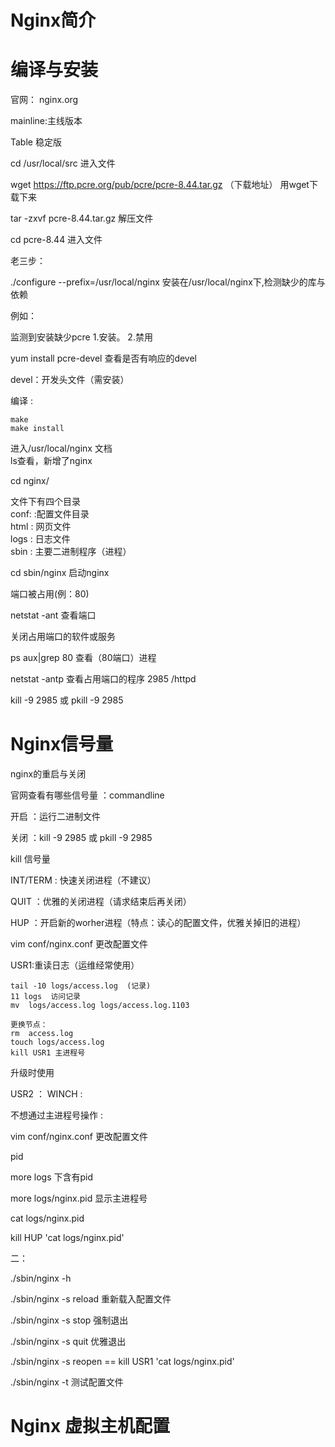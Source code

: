 # Nginx简介 

 

# 编译与安装 

官网： nginx.org 

mainline:主线版本 

Table 稳定版 

 

cd  /usr/local/src    进入文件 

wget https://ftp.pcre.org/pub/pcre/pcre-8.44.tar.gz （下载地址）  用wget下载下来 

tar -zxvf pcre-8.44.tar.gz      解压文件 

cd pcre-8.44                                进入文件 

 

老三步： 

./configure --prefix=/usr/local/nginx       安装在/usr/local/nginx下,检测缺少的库与依赖 

例如： 

监测到安装缺少pcre 1.安装。   2.禁用 

yum install pcre-devel 查看是否有响应的devel 

devel：开发头文件（需安装） 

 

编译 :

    make 
    make install 

进入/usr/local/nginx 文档  
ls查看，新增了nginx 


cd nginx/ 


文件下有四个目录  
conf: :配置文件目录  
html : 网页文件  
logs  :  日志文件  
sbin  : 主要二进制程序（进程） 

cd sbin/nginx 启动nginx 

 

 

端口被占用(例：80) 

netstat -ant  查看端口 

关闭占用端口的软件或服务 

ps aux|grep 80   查看（80端口）进程 

netstat -antp  查看占用端口的程序 2985 /httpd 

kill -9 2985  或  pkill -9 2985 

 

# Nginx信号量 

nginx的重启与关闭 

官网查看有哪些信号量 ：commandline 

 

开启 ：运行二进制文件 

关闭 ：kill -9 2985  或  pkill -9 2985 

kill 信号量 

INT/TERM : 快速关闭进程（不建议） 

QUIT        ：优雅的关闭进程（请求结束后再关闭） 

HUP         ：开启新的worher进程（特点：读心的配置文件，优雅关掉旧的进程） 

vim conf/nginx.conf  更改配置文件 

USR1:重读日志（运维经常使用） 

    tail -10 logs/access.log  (记录) 
    11 logs  访问记录 
    mv  logs/access.log logs/access.log.1103 

    更换节点：  
    rm  access.log 
    touch logs/access.log 
    kill USR1 主进程号 

升级时使用 

USR2        ： 
WINCH      : 

 

不想通过主进程号操作 :

vim conf/nginx.conf  更改配置文件 

pid 

more logs  下含有pid 

more logs/nginx.pid          显示主进程号 

cat logs/nginx.pid   

kill HUP 'cat logs/nginx.pid' 

 

 

二： 

./sbin/nginx -h 

./sbin/nginx -s reload  重新载入配置文件 

./sbin/nginx -s stop     强制退出 

./sbin/nginx -s quit      优雅退出 

./sbin/nginx -s reopen == kill USR1 'cat logs/nginx.pid'    

./sbin/nginx -t  测试配置文件       

# Nginx 虚拟主机配置 

 